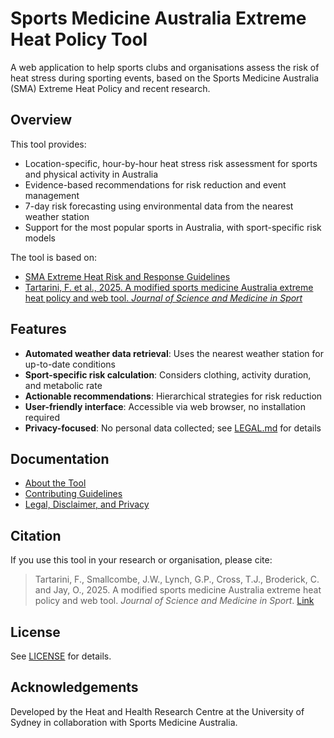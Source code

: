 # Sports Medicine Australia Extreme Heat Policy Tool

A web application to help sports clubs and organisations assess the risk of heat stress during sporting events, based on the Sports Medicine Australia (SMA) Extreme Heat Policy and recent research.

## Overview

This tool provides:
- Location-specific, hour-by-hour heat stress risk assessment for sports and physical activity in Australia
- Evidence-based recommendations for risk reduction and event management
- 7-day risk forecasting using environmental data from the nearest weather station
- Support for the most popular sports in Australia, with sport-specific risk models

The tool is based on:
- [SMA Extreme Heat Risk and Response Guidelines](https://sma.org.au/resources/policies-and-guidelines/hot-weather/)
- [Tartarini, F. et al., 2025. A modified sports medicine Australia extreme heat policy and web tool. *Journal of Science and Medicine in Sport*](https://www.sciencedirect.com/science/article/pii/S1440244025000696)

## Features

- **Automated weather data retrieval**: Uses the nearest weather station for up-to-date conditions
- **Sport-specific risk calculation**: Considers clothing, activity duration, and metabolic rate
- **Actionable recommendations**: Hierarchical strategies for risk reduction
- **User-friendly interface**: Accessible via web browser, no installation required
- **Privacy-focused**: No personal data collected; see [LEGAL.md](LEGAL.md) for details

## Documentation

- [About the Tool](pages/about.py)
- [Contributing Guidelines](CONTRIBUTING.md)
- [Legal, Disclaimer, and Privacy](LEGAL.md)

## Citation

If you use this tool in your research or organisation, please cite:
> Tartarini, F., Smallcombe, J.W., Lynch, G.P., Cross, T.J., Broderick, C. and Jay, O., 2025. A modified sports medicine Australia extreme heat policy and web tool. *Journal of Science and Medicine in Sport*. [Link](https://www.sciencedirect.com/science/article/pii/S1440244025000696)

## License

See [LICENSE](LICENSE) for details.

## Acknowledgements

Developed by the Heat and Health Research Centre at the University of Sydney in collaboration with Sports Medicine Australia.
